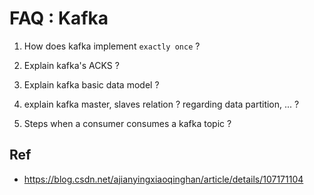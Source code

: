 # FAQ : Kafka

1. How does kafka implement `exactly once` ?

2. Explain kafka's ACKS ?

3. Explain kafka basic data model ?

4. explain kafka master, slaves relation ? regarding data partition, ... ?

5. Steps when a consumer consumes a kafka topic ?

## Ref
- https://blog.csdn.net/ajianyingxiaoqinghan/article/details/107171104